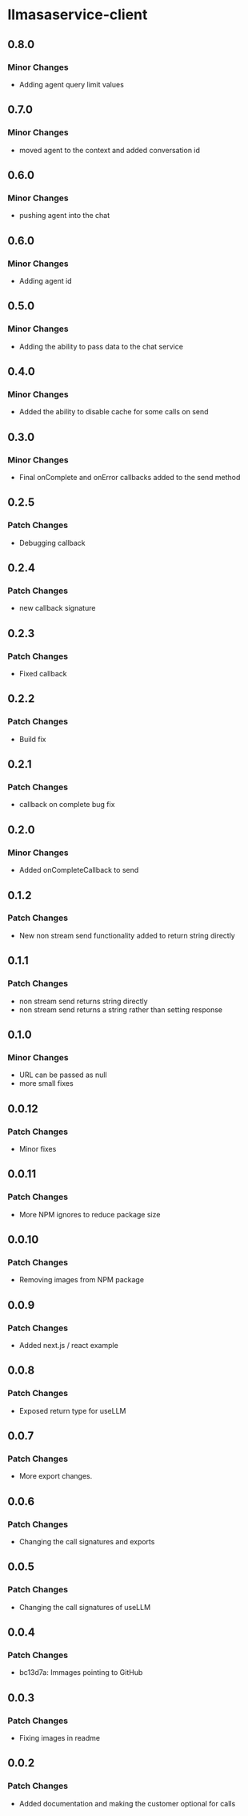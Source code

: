 # llmasaservice-client

## 0.8.0

### Minor Changes

- Adding agent query limit values

## 0.7.0

### Minor Changes

- moved agent to the context and added conversation id

## 0.6.0

### Minor Changes

- pushing agent into the chat

## 0.6.0

### Minor Changes

- Adding agent id

## 0.5.0

### Minor Changes

- Adding the ability to pass data to the chat service

## 0.4.0

### Minor Changes

- Added the ability to disable cache for some calls on send

## 0.3.0

### Minor Changes

- Final onComplete and onError callbacks added to the send method

## 0.2.5

### Patch Changes

- Debugging callback

## 0.2.4

### Patch Changes

- new callback signature

## 0.2.3

### Patch Changes

- Fixed callback

## 0.2.2

### Patch Changes

- Build fix

## 0.2.1

### Patch Changes

- callback on complete bug fix

## 0.2.0

### Minor Changes

- Added onCompleteCallback to send

## 0.1.2

### Patch Changes

- New non stream send functionality added to return string directly

## 0.1.1

### Patch Changes

- non stream send returns string directly
- non stream send returns a string rather than setting response

## 0.1.0

### Minor Changes

- URL can be passed as null
- more small fixes

## 0.0.12

### Patch Changes

- Minor fixes

## 0.0.11

### Patch Changes

- More NPM ignores to reduce package size

## 0.0.10

### Patch Changes

- Removing images from NPM package

## 0.0.9

### Patch Changes

- Added next.js / react example

## 0.0.8

### Patch Changes

- Exposed return type for useLLM

## 0.0.7

### Patch Changes

- More export changes.

## 0.0.6

### Patch Changes

- Changing the call signatures and exports

## 0.0.5

### Patch Changes

- Changing the call signatures of useLLM

## 0.0.4

### Patch Changes

- bc13d7a: Immages pointing to GitHub

## 0.0.3

### Patch Changes

- Fixing images in readme

## 0.0.2

### Patch Changes

- Added documentation and making the customer optional for calls
